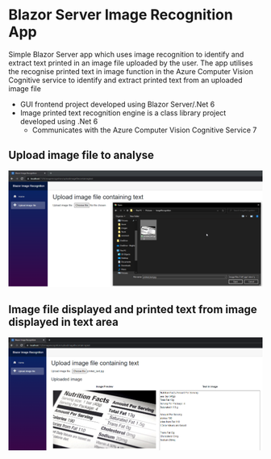 # Blazor Server Image Recognition App

Simple Blazor Server app which uses image recognition to identify and extract text printed in an image file uploaded by the user.  The app utilises the recognise printed text in image function in the Azure Computer Vision Cognitive service to identify and extract printed text from an uploaded image file

* GUI frontend project developed using Blazor Server/.Net 6
* Image printed text recognition engine is a class library project developed using .Net 6
   * Communicates with the Azure Computer Vision Cognitive Service 7

## Upload image file to analyse

![](BlazorServerImageRecognitionApp/wwwroot/images/UploadImageFile.png)

## Image file displayed and printed text from image displayed in text area

![](BlazorServerImageRecognitionApp/wwwroot/images/PrintedTextDisplayed.png)
